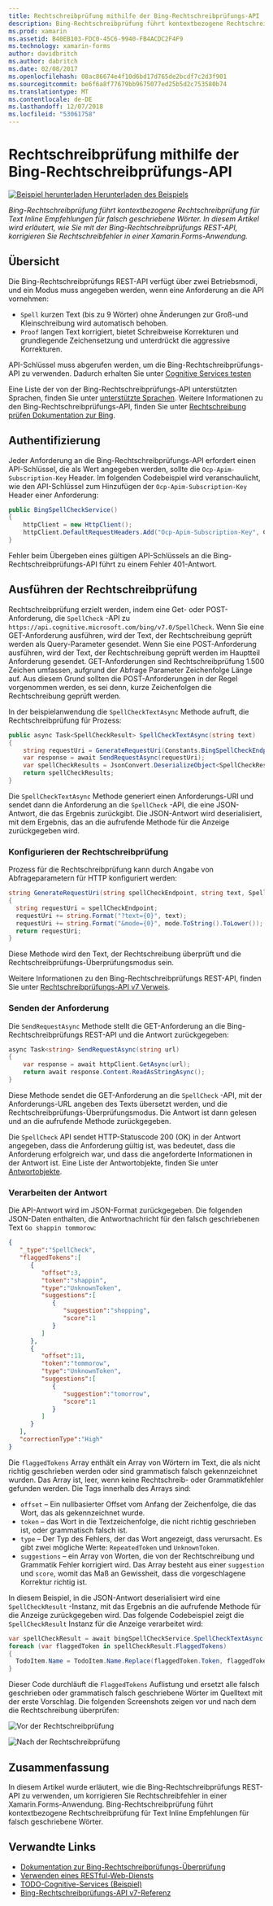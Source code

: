 ```yaml
---
title: Rechtschreibprüfung mithilfe der Bing-Rechtschreibprüfungs-API
description: Bing-Rechtschreibprüfung führt kontextbezogene Rechtschreibprüfung für Text Inline Empfehlungen für falsch geschriebene Wörter. In diesem Artikel wird erläutert, wie Sie mit der Bing-Rechtschreibprüfungs REST-API, korrigieren Sie Rechtschreibfehler in einer Xamarin.Forms-Anwendung.
ms.prod: xamarin
ms.assetid: B40EB103-FDC0-45C6-9940-FB4ACDC2F4F9
ms.technology: xamarin-forms
author: davidbritch
ms.author: dabritch
ms.date: 02/08/2017
ms.openlocfilehash: 08ac86674e4f10d6bd17d765de2bcdf7c2d3f901
ms.sourcegitcommit: be6f6a8f77679bb9675077ed25b5d2c753580b74
ms.translationtype: MT
ms.contentlocale: de-DE
ms.lasthandoff: 12/07/2018
ms.locfileid: "53061758"
---
```

# <a name="spell-checking-using-the-bing-spell-check-api"></a>Rechtschreibprüfung mithilfe der Bing-Rechtschreibprüfungs-API

[![Beispiel herunterladen](~/media/shared/download.png) Herunterladen des Beispiels](https://developer.xamarin.com/samples/xamarin-forms/WebServices/TodoCognitiveServices/)

_Bing-Rechtschreibprüfung führt kontextbezogene Rechtschreibprüfung für Text Inline Empfehlungen für falsch geschriebene Wörter. In diesem Artikel wird erläutert, wie Sie mit der Bing-Rechtschreibprüfungs REST-API, korrigieren Sie Rechtschreibfehler in einer Xamarin.Forms-Anwendung._

## <a name="overview"></a>Übersicht

Die Bing-Rechtschreibprüfungs REST-API verfügt über zwei Betriebsmodi, und ein Modus muss angegeben werden, wenn eine Anforderung an die API vornehmen:

- `Spell` kurzen Text (bis zu 9 Wörter) ohne Änderungen zur Groß-und Kleinschreibung wird automatisch behoben.
- `Proof` langen Text korrigiert, bietet Schreibweise Korrekturen und grundlegende Zeichensetzung und unterdrückt die aggressive Korrekturen.

API-Schlüssel muss abgerufen werden, um die Bing-Rechtschreibprüfungs-API zu verwenden. Dadurch erhalten Sie unter [Cognitive Services testen](https://azure.microsoft.com/try/cognitive-services/)

Eine Liste der von der Bing-Rechtschreibprüfungs-API unterstützten Sprachen, finden Sie unter [unterstützte Sprachen](/azure/cognitive-services/bing-spell-check/bing-spell-check-supported-languages/). Weitere Informationen zu den Bing-Rechtschreibprüfungs-API, finden Sie unter [Rechtschreibung prüfen Dokumentation zur Bing](/azure/cognitive-services/bing-spell-check/).

## <a name="authentication"></a>Authentifizierung

Jeder Anforderung an die Bing-Rechtschreibprüfungs-API erfordert einen API-Schlüssel, die als Wert angegeben werden, sollte die `Ocp-Apim-Subscription-Key` Header. Im folgenden Codebeispiel wird veranschaulicht, wie den API-Schlüssel zum Hinzufügen der `Ocp-Apim-Subscription-Key` Header einer Anforderung:

```csharp
public BingSpellCheckService()
{
    httpClient = new HttpClient();
    httpClient.DefaultRequestHeaders.Add("Ocp-Apim-Subscription-Key", Constants.BingSpellCheckApiKey);
}
```

Fehler beim Übergeben eines gültigen API-Schlüssels an die Bing-Rechtschreibprüfungs-API führt zu einem Fehler 401-Antwort.

## <a name="performing-spell-checking"></a>Ausführen der Rechtschreibprüfung

Rechtschreibprüfung erzielt werden, indem eine Get- oder POST-Anforderung, die `SpellCheck` -API zu `https://api.cognitive.microsoft.com/bing/v7.0/SpellCheck`. Wenn Sie eine GET-Anforderung ausführen, wird der Text, der Rechtschreibung geprüft werden als Query-Parameter gesendet. Wenn Sie eine POST-Anforderung ausführen, wird der Text, der Rechtschreibung geprüft werden im Hauptteil Anforderung gesendet. GET-Anforderungen sind Rechtschreibprüfung 1.500 Zeichen umfassen, aufgrund der Abfrage Parameter Zeichenfolge Länge auf. Aus diesem Grund sollten die POST-Anforderungen in der Regel vorgenommen werden, es sei denn, kurze Zeichenfolgen die Rechtschreibung geprüft werden.

In der beispielanwendung die `SpellCheckTextAsync` Methode aufruft, die Rechtschreibprüfung für Prozess:

```csharp
public async Task<SpellCheckResult> SpellCheckTextAsync(string text)
{
    string requestUri = GenerateRequestUri(Constants.BingSpellCheckEndpoint, text, SpellCheckMode.Spell);
    var response = await SendRequestAsync(requestUri);
    var spellCheckResults = JsonConvert.DeserializeObject<SpellCheckResult>(response);
    return spellCheckResults;
}
```

Die `SpellCheckTextAsync` Methode generiert einen Anforderungs-URI und sendet dann die Anforderung an die `SpellCheck` -API, die eine JSON-Antwort, die das Ergebnis zurückgibt. Die JSON-Antwort wird deserialisiert, mit dem Ergebnis, das an die aufrufende Methode für die Anzeige zurückgegeben wird.

### <a name="configuring-spell-checking"></a>Konfigurieren der Rechtschreibprüfung

Prozess für die Rechtschreibprüfung kann durch Angabe von Abfrageparametern für HTTP konfiguriert werden:

```csharp
string GenerateRequestUri(string spellCheckEndpoint, string text, SpellCheckMode mode)
{
  string requestUri = spellCheckEndpoint;
  requestUri += string.Format("?text={0}", text);                         // text to spell check
  requestUri += string.Format("&mode={0}", mode.ToString().ToLower());    // spellcheck mode - proof or spell
  return requestUri;
}
```

Diese Methode wird den Text, der Rechtschreibung überprüft und die Rechtschreibprüfungs-Überprüfungsmodus sein.

Weitere Informationen zu den Bing-Rechtschreibprüfungs REST-API, finden Sie unter [Rechtschreibprüfungs-API v7 Verweis](/rest/api/cognitiveservices/bing-spell-check-api-v7-reference/).

### <a name="sending-the-request"></a>Senden der Anforderung

Die `SendRequestAsync` Methode stellt die GET-Anforderung an die Bing-Rechtschreibprüfungs REST-API und die Antwort zurückgegeben:

```csharp
async Task<string> SendRequestAsync(string url)
{
    var response = await httpClient.GetAsync(url);
    return await response.Content.ReadAsStringAsync();
}
```

Diese Methode sendet die GET-Anforderung an die `SpellCheck` -API, mit der Anforderungs-URL angeben des Texts übersetzt werden, und die Rechtschreibprüfungs-Überprüfungsmodus. Die Antwort ist dann gelesen und an die aufrufende Methode zurückgegeben.

Die `SpellCheck` API sendet HTTP-Statuscode 200 (OK) in der Antwort angegeben, dass die Anforderung gültig ist, was bedeutet, dass die Anforderung erfolgreich war, und dass die angeforderte Informationen in der Antwort ist. Eine Liste der Antwortobjekte, finden Sie unter [Antwortobjekte](/rest/api/cognitiveservices/bing-spell-check-api-v7-reference#response-objects).

### <a name="processing-the-response"></a>Verarbeiten der Antwort

Die API-Antwort wird im JSON-Format zurückgegeben. Die folgenden JSON-Daten enthalten, die Antwortnachricht für den falsch geschriebenen Text `Go shappin tommorow`:

```json
{  
   "_type":"SpellCheck",
   "flaggedTokens":[  
      {  
         "offset":3,
         "token":"shappin",
         "type":"UnknownToken",
         "suggestions":[  
            {  
               "suggestion":"shopping",
               "score":1
            }
         ]
      },
      {  
         "offset":11,
         "token":"tommorow",
         "type":"UnknownToken",
         "suggestions":[  
            {  
               "suggestion":"tomorrow",
               "score":1
            }
         ]
      }
   ],
   "correctionType":"High"
}
```

Die `flaggedTokens` Array enthält ein Array von Wörtern im Text, die als nicht richtig geschrieben werden oder sind grammatisch falsch gekennzeichnet wurden. Das Array ist, leer, wenn keine Rechtschreib- oder Grammatikfehler gefunden werden. Die Tags innerhalb des Arrays sind:

- `offset` – Ein nullbasierter Offset vom Anfang der Zeichenfolge, die das Wort, das als gekennzeichnet wurde.
- `token` – das Wort in die Textzeichenfolge, die nicht richtig geschrieben ist, oder grammatisch falsch ist.
- `type` – Der Typ des Fehlers, der das Wort angezeigt, dass verursacht. Es gibt zwei mögliche Werte: `RepeatedToken` und `UnknownToken`.
- `suggestions` – ein Array von Worten, die von der Rechtschreibung und Grammatik Fehler korrigiert wird. Das Array besteht aus einer `suggestion` und `score`, womit das Maß an Gewissheit, dass die vorgeschlagene Korrektur richtig ist.

In diesem Beispiel, in die JSON-Antwort deserialisiert wird eine `SpellCheckResult` -Instanz, mit das Ergebnis an die aufrufende Methode für die Anzeige zurückgegeben wird. Das folgende Codebeispiel zeigt die `SpellCheckResult` Instanz für die Anzeige verarbeitet wird:

```csharp
var spellCheckResult = await bingSpellCheckService.SpellCheckTextAsync(TodoItem.Name);
foreach (var flaggedToken in spellCheckResult.FlaggedTokens)
{
  TodoItem.Name = TodoItem.Name.Replace(flaggedToken.Token, flaggedToken.Suggestions.FirstOrDefault().Suggestion);
}
```

Dieser Code durchläuft die `FlaggedTokens` Auflistung und ersetzt alle falsch geschrieben oder grammatisch falsch geschriebene Wörter im Quelltext mit der erste Vorschlag. Die folgenden Screenshots zeigen vor und nach dem die Rechtschreibung überprüfen:

![](spell-check-images/before-spell-check.png "Vor der Rechtschreibprüfung")

![](spell-check-images/after-spell-check.png "Nach der Rechtschreibprüfung")

## <a name="summary"></a>Zusammenfassung

In diesem Artikel wurde erläutert, wie die Bing-Rechtschreibprüfungs REST-API zu verwenden, um korrigieren Sie Rechtschreibfehler in einer Xamarin.Forms-Anwendung. Bing-Rechtschreibprüfung führt kontextbezogene Rechtschreibprüfung für Text Inline Empfehlungen für falsch geschriebene Wörter.

## <a name="related-links"></a>Verwandte Links

- [Dokumentation zur Bing-Rechtschreibprüfungs-Überprüfung](/azure/cognitive-services/bing-spell-check/)
- [Verwenden eines RESTful-Web-Diensts](~/xamarin-forms/data-cloud/consuming/rest.md)
- [TODO-Cognitive-Services (Beispiel)](https://developer.xamarin.com/samples/xamarin-forms/WebServices/TodoCognitiveServices/)
- [Bing-Rechtschreibprüfungs-API v7-Referenz](/rest/api/cognitiveservices/bing-spell-check-api-v7-reference/)

